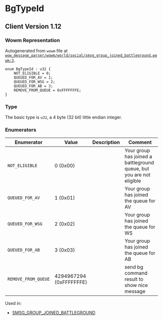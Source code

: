# BgTypeId

## Client Version 1.12

### Wowm Representation

Autogenerated from `wowm` file at [`wow_message_parser/wowm/world/social/smsg_group_joined_battleground.wowm:3`](https://github.com/gtker/wow_messages/tree/main/wow_message_parser/wowm/world/social/smsg_group_joined_battleground.wowm#L3).

```rust,ignore
enum BgTypeId : u32 {
    NOT_ELIGIBLE = 0;
    QUEUED_FOR_AV = 1;
    QUEUED_FOR_WSG = 2;
    QUEUED_FOR_AB = 3;
    REMOVE_FROM_QUEUE = 0xFFFFFFFE;
}
```
### Type
The basic type is `u32`, a 4 byte (32 bit) little endian integer.
### Enumerators
| Enumerator | Value  | Description | Comment |
| --------- | -------- | ----------- | ------- |
| `NOT_ELIGIBLE` | 0 (0x00) |  | Your group has joined a battleground queue, but you are not eligible |
| `QUEUED_FOR_AV` | 1 (0x01) |  | Your group has joined the queue for AV |
| `QUEUED_FOR_WSG` | 2 (0x02) |  | Your group has joined the queue for WS |
| `QUEUED_FOR_AB` | 3 (0x03) |  | Your group has joined the queue for AB |
| `REMOVE_FROM_QUEUE` | 4294967294 (0xFFFFFFFE) |  | send bg command result to show nice message |

Used in:
* [SMSG_GROUP_JOINED_BATTLEGROUND](smsg_group_joined_battleground.md)

